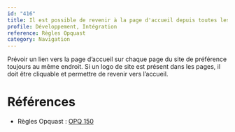 ```yaml
---
id: "416"
title: Il est possible de revenir à la page d'accueil depuis toutes les pages.
profile: Développement, Intégration
reference: Règles Opquast
category: Navigation
---
```


Prévoir un lien vers la page d’accueil sur chaque page du site de préférence toujours au même endroit.
Si un logo de site est présent dans les pages, il doit être cliquable et permettre de revenir vers l’accueil.

# Références

*   Règles Opquast : [OPQ 150](https://checklists.opquast.com/fr/assurance-qualite-web/il-est-possible-de-revenir-a-la-page-daccueil-depuis-toutes-les-pages)
